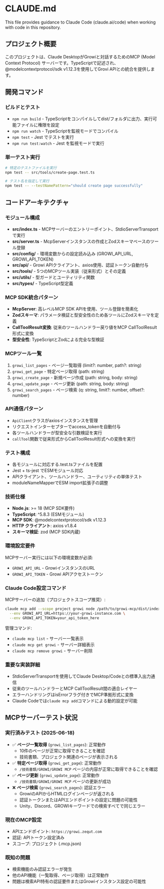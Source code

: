 # CLAUDE.md

This file provides guidance to Claude Code (claude.ai/code) when working with code in this repository.

## プロジェクト概要

このプロジェクトは、Claude DesktopがGrowiと対話するためのMCP (Model Context Protocol) サーバーです。TypeScriptで記述され、@modelcontextprotocol/sdk v1.12.3を使用してGrovi APIとの統合を提供します。

## 開発コマンド

### ビルドとテスト
- `npm run build` - TypeScriptをコンパイルしてdist/フォルダに出力、実行可能ファイルに権限を設定
- `npm run watch` - TypeScriptを監視モードでコンパイル
- `npm test` - Jest でテストを実行
- `npm run test:watch` - Jest を監視モードで実行

### 単一テスト実行
```bash
# 特定のテストファイルを実行
npm test -- src/tools/create-page.test.ts

# テスト名を指定して実行
npm test -- --testNamePattern="should create page successfully"
```

## コードアーキテクチャ

### モジュール構成
- **src/index.ts** - MCPサーバーのエントリーポイント、StdioServerTransportで実行
- **src/server.ts** - McpServerインスタンスの作成とZodスキーマベースのツール登録
- **src/config/** - 環境変数からの設定読み込み (GROWI_API_URL, GROWI_API_TOKEN)
- **src/api/** - Growi APIクライアント、axios使用、認証トークン自動付与
- **src/tools/** - 5つのMCPツール実装（従来形式）とその定義
- **src/utils/** - 型ガードとユーティリティ関数
- **src/types/** - TypeScript型定義

### MCP SDK統合パターン
- **McpServer**: 高レベルMCP SDK APIを使用、ツール登録を簡素化
- **Zodスキーマ**: パラメータ検証と型安全性のため各ツールにZodスキーマを定義
- **CallToolResult変換**: 従来のツールハンドラー戻り値をMCP CallToolResult形式に変換
- **型安全性**: TypeScriptとZodによる完全な型検証

### MCPツール一覧
1. `growi_list_pages` - ページ一覧取得 (limit?: number, path?: string)  
2. `growi_get_page` - 特定ページ取得 (path: string)
3. `growi_create_page` - 新規ページ作成 (path: string, body: string)
4. `growi_update_page` - ページ更新 (path: string, body: string)
5. `growi_search_pages` - ページ検索 (q: string, limit?: number, offset?: number)

### API通信パターン
- `ApiClient`クラスがaxiosインスタンスを管理
- リクエストインターセプターでaccess_tokenを自動付与
- 各ツールハンドラーが型安全な引数検証を実行
- `callTool`関数で従来形式からCallToolResult形式への変換を実行

### テスト構成
- 各モジュールに対応する.test.tsファイルを配置
- Jest + ts-jest でESMモジュール対応
- APIクライアント、ツールハンドラー、ユーティリティの単体テスト
- moduleNameMapperでESM import拡張子の調整

### 技術仕様
- **Node.js**: >= 18 (MCP SDK要件)
- **TypeScript**: ^5.8.3 (ESMモジュール)
- **MCP SDK**: @modelcontextprotocol/sdk v1.12.3
- **HTTP クライアント**: axios v1.8.4
- **スキーマ検証**: zod (MCP SDK内蔵)

### 環境設定要件
MCPサーバー実行には以下の環境変数が必須:
- `GROWI_API_URL` - GrowiインスタンスのURL
- `GROWI_API_TOKEN` - Growi APIアクセストークン

### Claude Code設定コマンド
MCPサーバーの追加（プロジェクトスコープ推奨）:
```bash
claude mcp add --scope project growi node /path/to/growi-mcp/dist/index.js \
  --env GROWI_API_URL=https://your-growi-instance.com \
  --env GROWI_API_TOKEN=your_api_token_here
```

管理コマンド:
- `claude mcp list` - サーバー一覧表示
- `claude mcp get growi` - サーバー詳細表示  
- `claude mcp remove growi` - サーバー削除

### 重要な実装詳細
- StdioServerTransportを使用してClaude Desktop/Codeとの標準入出力通信
- 従来のツールハンドラーとMCP CallToolResult間の適合レイヤー
- エラーハンドリングはisErrorフラグ付きでMCP準拠形式に変換
- Claude Codeでは`claude mcp add`コマンドによる動的設定が可能

## MCPサーバーテスト状況

### 実行済みテスト (2025-06-18)
- ✅ **ページ一覧取得** (`growi_list_pages`): 正常動作
  - 10件のページが正常に取得できることを確認
  - 技術書類、プロジェクト関連のページが表示される
- ✅ **特定ページ取得** (`growi_get_page`): 正常動作
  - `/技術書類/GROWI/GROWI MCP` ページの内容が正常に取得できることを確認
- ✅ **ページ更新** (`growi_update_page`): 正常動作
  - `/技術書類/GROWI/GROWI MCP` ページの更新が成功
- ❌ **ページ検索** (`growi_search_pages`): 認証エラー
  - GrowiのAPIからHTMLログインページが返される
  - 認証トークンまたはAPIエンドポイントの設定に問題の可能性
  - Unity、Discord、GROWIキーワードでの検索すべてで同じエラー

### 現在のMCP設定
- APIエンドポイント: `https://growi.zequt.com`
- 認証: APIトークン設定済み
- スコープ: プロジェクト (.mcp.json)

### 既知の問題
- 検索機能のみ認証エラーが発生
- 他のAPI機能（一覧取得、ページ取得）は正常動作
- 問題は検索API特有の認証要件またはGrowiインスタンス設定の可能性